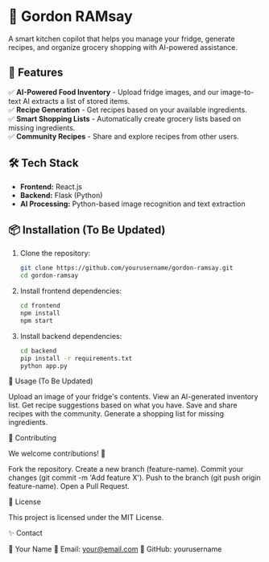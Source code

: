 # 🍳 Gordon RAMsay  

A smart kitchen copilot that helps you manage your fridge, generate recipes, and organize grocery shopping with AI-powered assistance.  

## 🚀 Features  

✅ **AI-Powered Food Inventory** - Upload fridge images, and our image-to-text AI extracts a list of stored items.  
✅ **Recipe Generation** - Get recipes based on your available ingredients.  
✅ **Smart Shopping Lists** - Automatically create grocery lists based on missing ingredients.  
✅ **Community Recipes** - Share and explore recipes from other users.  

## 🛠 Tech Stack  

- **Frontend:** React.js  
- **Backend:** Flask (Python)  
- **AI Processing:** Python-based image recognition and text extraction  

## 📦 Installation (To Be Updated)  

1. Clone the repository:  
   ```sh
   git clone https://github.com/yourusername/gordon-ramsay.git
   cd gordon-ramsay

2. Install frontend dependencies:
   ```sh
   cd frontend
   npm install
   npm start

4. Install backend dependencies:
   ```sh
   cd backend
   pip install -r requirements.txt
   python app.py

📖 Usage (To Be Updated)

Upload an image of your fridge's contents.
View an AI-generated inventory list.
Get recipe suggestions based on what you have.
Save and share recipes with the community.
Generate a shopping list for missing ingredients.

🤝 Contributing

We welcome contributions! 🚀

Fork the repository.
Create a new branch (feature-name).
Commit your changes (git commit -m 'Add feature X').
Push to the branch (git push origin feature-name).
Open a Pull Request.

📜 License

This project is licensed under the MIT License.

✨ Contact

👤 Your Name
📧 Email: your@email.com
🐙 GitHub: yourusername
